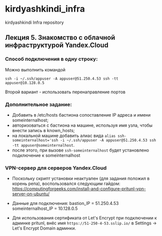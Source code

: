 # kirdyashkindi_infra
kirdyashkindi Infra repository

## Лекция 5. Знакомство с облачной инфраструктурой Yandex.Cloud

### Способ подключения в одну строку:

Можно выполнить командой

`ssh -i ~/.ssh/appuser -A appuser@51.250.4.53 ssh -tt appuser@10.128.0.5`

Второй вариант - использовать перенаправление портов

### Дополнительное задание:

* Добавить в /etc/hosts бастиона сопоставление IP адреса и имени someinternalhost;
* авторизоваться с бастиона на машине, используя имя узла, чтобы внести запись в known_hosts;
* на локальной машине добавить алиас вида
`alias ssh-someinternalhost='ssh -i ~/.ssh/appuser -A appuser@51.250.4.53 ssh -tt appuser@someinternalhost`.
* после этого, при вызове `ssh-someinternalhost` будет установлено подключение к someinternalhost

### VPN-сервер для серверов Yandex.Cloud

* Поскольку скрипт установки неактуален (для задания положил в корень репа), воспользовался следующим гайдом: https://computingforgeeks.com/install-and-configure-pritunl-vpn-server-on-ubuntu/

* Данные для подключения:
    bastion_IP = 51.250.4.53
    someinternalhost_IP = 10.128.0.5

* Для использования сертификата от Let's Encrypt при подключении к админке pritunl, внёс имя `https://51-250-4-53.sslip.io/` в Settings -> Let's Encrypt Domain админки.
